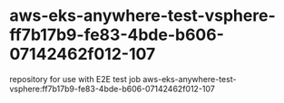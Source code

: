 # aws-eks-anywhere-test-vsphere-ff7b17b9-fe83-4bde-b606-07142462f012-107
repository for use with E2E test job aws-eks-anywhere-test-vsphere:ff7b17b9-fe83-4bde-b606-07142462f012-107
